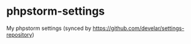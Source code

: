 # phpstorm-settings

My phpstorm settings (synced by https://github.com/develar/settings-repository)
